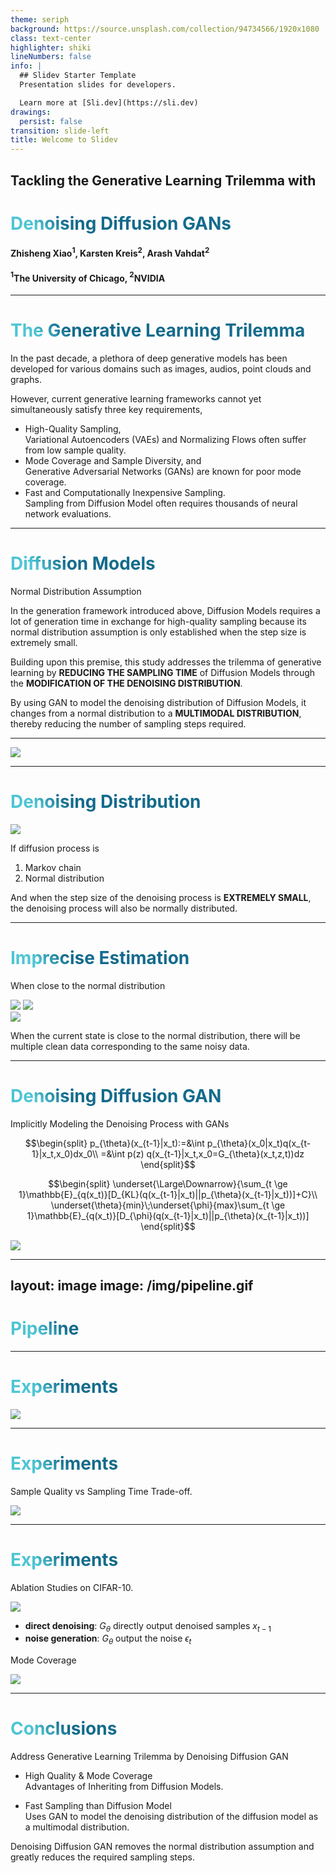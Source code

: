 ```yaml
---
theme: seriph
background: https://source.unsplash.com/collection/94734566/1920x1080
class: text-center
highlighter: shiki
lineNumbers: false
info: |
  ## Slidev Starter Template
  Presentation slides for developers.

  Learn more at [Sli.dev](https://sli.dev)
drawings:
  persist: false
transition: slide-left
title: Welcome to Slidev
---
```


## Tackling the Generative Learning Trilemma with 
# Denoising Diffusion GANs

#### Zhisheng Xiao$^1$, Karsten Kreis$^2$, Arash Vahdat$^2$  
#### $^1$The University of Chicago, $^2$NVIDIA


---

# The Generative Learning Trilemma

<p></p>

<p class="text-2xl text-justify">
In the past decade, a plethora of deep generative models has been developed for various domains such as images, audios, point clouds and graphs.

However, current generative learning frameworks cannot yet simultaneously satisfy three key requirements,
- High-Quality Sampling,   
  <span v-click class="text-xl color-[#9f1239]">Variational Autoencoders (VAEs) and Normalizing Flows often suffer from low sample quality.</span>
- Mode Coverage and Sample Diversity, and   
  <span v-click class="text-xl color-[#9f1239]">Generative Adversarial Networks (GANs) are known for poor mode coverage.</span>
- Fast and Computationally Inexpensive Sampling.  
  <span v-click class="text-xl color-[#9f1239]">Sampling from Diffusion Model often requires thousands of neural network evaluations.</span>

</p>

<style>
h1 {
  background-color: #2B90B6;
  background-image: linear-gradient(45deg, #4EC5D4 10%, #146b8c 20%);
  background-size: 100%;
  -webkit-background-clip: text;
  -moz-background-clip: text;
  -webkit-text-fill-color: transparent;
  -moz-text-fill-color: transparent;
}
</style>

---

# Diffusion Models

<span class="text-2xl">Normal Distribution Assumption</span>

<p class="text-2xl text-justify">
In the generation framework introduced above, Diffusion Models requires a lot of generation time in exchange for high-quality sampling because its normal distribution assumption is only established when the step size is extremely small.

Building upon this premise, this study addresses the trilemma of generative learning by **REDUCING THE SAMPLING TIME** of Diffusion Models through the **MODIFICATION OF THE DENOISING DISTRIBUTION**.

By using GAN to model the denoising distribution of Diffusion Models, it changes from a normal distribution to a **MULTIMODAL DISTRIBUTION**, thereby reducing the number of sampling steps required.
</p>


<!--img class="m-auto w-4/7" src="/img/trilemma.gif" /-->


<style>
h1 {
  background-color: #2B90B6;
  background-image: linear-gradient(45deg, #4EC5D4 10%, #146b8c 20%);
  background-size: 100%;
  -webkit-background-clip: text;
  -moz-background-clip: text;
  -webkit-text-fill-color: transparent;
  -moz-text-fill-color: transparent;
}
</style>

---

<img class="w-3/5 m-auto" src="/img/trilemma.gif"/>

<style>
h1 {
  background-color: #2B90B6;
  background-image: linear-gradient(45deg, #4EC5D4 10%, #146b8c 20%);
  background-size: 100%;
  -webkit-background-clip: text;
  -moz-background-clip: text;
  -webkit-text-fill-color: transparent;
  -moz-text-fill-color: transparent;
}
</style>

<!--
to address this issue, this study proposed Denoising Diffusion GAN
-->

---

# Denoising Distribution

<img class="m-auto w-3/4" src="/img/denoising-distribution.png"/>

<div class="text-2xl grid grid-cols-2">

<p class="ml-40">

If diffusion process is
</p>

<p>

1. Markov chain
2. Normal distribution

</p>

</div>


<p class="text-2xl m-20 text-justify">

And when the step size of the denoising process is **EXTREMELY SMALL**, the denoising process will also be normally distributed.
</p>


<style>
h1 {
  background-color: #2B90B6;
  background-image: linear-gradient(45deg, #4EC5D4 10%, #146b8c 20%);
  background-size: 100%;
  -webkit-background-clip: text;
  -moz-background-clip: text;
  -webkit-text-fill-color: transparent;
  -moz-text-fill-color: transparent;
}
</style>

---

# Imprecise Estimation

<span class="text-2xl"> When close to the normal distribution</span>

<div class="grid grid-cols-2">

<div>

<img class="" src="/img/dp-a.png"/>
<img v-click class="w-7/8" src="/img/dp-b.png"/>

</div>

<div>

<img v-click class="w-7/8" src="/img/dp-c.png"/>

<p v-after=1 class="text-xl ml-10 text-justify">
When the current state is close to the normal distribution,
there will be multiple clean data corresponding to the same noisy data.
</p>

</div>

</div>

<style>
h1 {
  background-color: #2B90B6;
  background-image: linear-gradient(45deg, #4EC5D4 10%, #146b8c 20%);
  background-size: 100%;
  -webkit-background-clip: text;
  -moz-background-clip: text;
  -webkit-text-fill-color: transparent;
  -moz-text-fill-color: transparent;
}
</style>

---

# Denoising Diffusion GAN

Implicitly Modeling the Denoising Process with GANs

<div class="grid grid-cols-2">


<div class="text-center text-justify">

<p>

$$\begin{split}
p_{\theta}(x_{t-1}|x_t):=&\int p_{\theta}(x_0|x_t)q(x_{t-1}|x_t,x_0)dx_0\\
=&\int p(z) q(x_{t-1}|x_t,x_0=G_{\theta}(x_t,z,t))dz
\end{split}$$

</p>

<p v-click>

$$\begin{split}
\underset{\Large\Downarrow}{\sum_{t \ge 1}\mathbb{E}_{q(x_t)}[D_{KL}(q(x_{t-1}|x_t)||p_{\theta}(x_{t-1}|x_t))]+C}\\
\underset{\theta}{min}\;\underset{\phi}{max}\sum_{t \ge 1}\mathbb{E}_{q(x_t)}[D_{\phi}(q(x_{t-1}|x_t)||p_{\theta}(x_{t-1}|x_t))]
\end{split}$$

</p>

</div>

<img class="ml-auto w-9/10" src="/img/pipeline.gif" />

</div>

<style>
h1 {
  background-color: #2B90B6;
  background-image: linear-gradient(45deg, #4EC5D4 10%, #146b8c 20%);
  background-size: 100%;
  -webkit-background-clip: text;
  -moz-background-clip: text;
  -webkit-text-fill-color: transparent;
  -moz-text-fill-color: transparent;
}
</style>

---
layout: image
image: /img/pipeline.gif
---

# Pipeline

<style>
h1 {
  background-color: #2B90B6;
  background-image: linear-gradient(45deg, #4EC5D4 10%, #146b8c 20%);
  background-size: 100%;
  -webkit-background-clip: text;
  -moz-background-clip: text;
  -webkit-text-fill-color: transparent;
  -moz-text-fill-color: transparent;
}
</style>

---

# Experiments

<img class="m-auto w-2/3" src="/img/comparison.png"/>

<style>
h1 {
  background-color: #2B90B6;
  background-image: linear-gradient(45deg, #4EC5D4 10%, #146b8c 20%);
  background-size: 100%;
  -webkit-background-clip: text;
  -moz-background-clip: text;
  -webkit-text-fill-color: transparent;
  -moz-text-fill-color: transparent;
}
</style>

---

# Experiments

<span class="text-2xl">Sample Quality vs Sampling Time Trade-off.</span>

<img class="w-3/4 m-auto" src="/img/trade-off.png" />

---

# Experiments

<div class="grid grid-cols-2">

<div>

<p class="text-2xl text-center">Ablation Studies on CIFAR-10.</p>

<img class="w-7/8 m-auto" src="/img/ablation.png" />

- **direct denoising**: 
  $G_{\theta}$ directly output denoised samples $x_{t−1}$
- **noise generation**: 
  $G_{\theta}$ output the noise $\epsilon_t$ 

</div>

<div>

<p class="text-2xl text-center">Mode Coverage</p>

<img class="w-8/9 m-auto" src="/img/mode-coverage.png" />

</div>

</div>

<style>
h1 {
  background-color: #2B90B6;
  background-image: linear-gradient(45deg, #4EC5D4 10%, #146b8c 20%);
  background-size: 100%;
  -webkit-background-clip: text;
  -moz-background-clip: text;
  -webkit-text-fill-color: transparent;
  -moz-text-fill-color: transparent;
}
</style>


---

# Conclusions

<span class="text-2xl">Address Generative Learning Trilemma by Denoising Diffusion GAN</span>

<p class="text-2xl text-justify">

- High Quality & Mode Coverage  
  Advantages of Inheriting from Diffusion Models.

- Fast Sampling than Diffusion Model  
  Uses GAN to model the denoising distribution of the diffusion model as a multimodal distribution.

Denoising Diffusion GAN removes the normal distribution assumption and greatly reduces the required sampling steps.

</p>

<style>
h1 {
  background-color: #2B90B6;
  background-image: linear-gradient(45deg, #4EC5D4 10%, #146b8c 20%);
  background-size: 100%;
  -webkit-background-clip: text;
  -moz-background-clip: text;
  -webkit-text-fill-color: transparent;
  -moz-text-fill-color: transparent;
}
</style>
